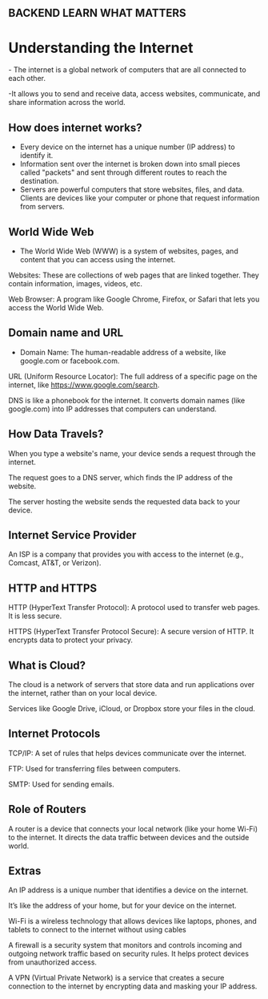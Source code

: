 ## BACKEND LEARN WHAT MATTERS 

<h1> Understanding the Internet </h1>
- The internet is a global network of computers that are all connected to each other.

-It allows you to send and receive data, access websites, communicate, and share information across the world.

## How does internet works?
- Every device on the internet has a unique number (IP address) to identify it.
-  Information sent over the internet is broken down into small pieces called "packets" and sent through different routes to reach the destination.
-  Servers are powerful computers that store websites, files, and data. Clients are devices like your computer or phone that request information from servers.

## World Wide Web 
- The World Wide Web (WWW) is a system of websites, pages, and content that you can access using the internet.

Websites: These are collections of web pages that are linked together. They contain information, images, videos, etc.

Web Browser: A program like Google Chrome, Firefox, or Safari that lets you access the World Wide Web.

## Domain name and URL
- Domain Name: The human-readable address of a website, like google.com or facebook.com.

URL (Uniform Resource Locator): The full address of a specific page on the internet, like https://www.google.com/search.

DNS is like a phonebook for the internet. It converts domain names (like google.com) into IP addresses that computers can understand.

## How Data Travels?
When you type a website's name, your device sends a request through the internet.

The request goes to a DNS server, which finds the IP address of the website.

The server hosting the website sends the requested data back to your device.

## Internet Service Provider
An ISP is a company that provides you with access to the internet (e.g., Comcast, AT&T, or Verizon).

## HTTP and HTTPS
HTTP (HyperText Transfer Protocol): A protocol used to transfer web pages. It is less secure.

HTTPS (HyperText Transfer Protocol Secure): A secure version of HTTP. It encrypts data to protect your privacy.

## What is Cloud?
The cloud is a network of servers that store data and run applications over the internet, rather than on your local device.

Services like Google Drive, iCloud, or Dropbox store your files in the cloud.

## Internet Protocols
TCP/IP: A set of rules that helps devices communicate over the internet.

FTP: Used for transferring files between computers.

SMTP: Used for sending emails.

## Role of Routers
A router is a device that connects your local network (like your home Wi-Fi) to the internet. It directs the data traffic between devices and the outside world.

## Extras
An IP address is a unique number that identifies a device on the internet.

It’s like the address of your home, but for your device on the internet.

Wi-Fi is a wireless technology that allows devices like laptops, phones, and tablets to connect to the internet without using cables

A firewall is a security system that monitors and controls incoming and outgoing network traffic based on security rules. It helps protect devices from unauthorized access.

A VPN (Virtual Private Network) is a service that creates a secure connection to the internet by encrypting data and masking your IP address.
